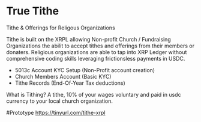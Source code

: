 # True Tithe
Tithe &amp; Offerings for Religous Organizations

Tithe is built on the XRPL allowing Non-profit Church / Fundraising Organizations the abilit to accept tithes and offerings from their members or donaters. Religious organizations are able to tap into XRP Ledger without comprehensive coding skills leveraging frictionsless payments in USDC. 


- 5013c Account KYC Setup (Non-Profit account creation)
- Church Members Account (Basic KYC)
- Tithe Records (End-Of-Year Tax deductions)


What is Tithing? A tithe, 10% of your wages voluntary and paid in usdc currency to your local church organization.

#Prototype https://tinyurl.com/tithe-xrpl
